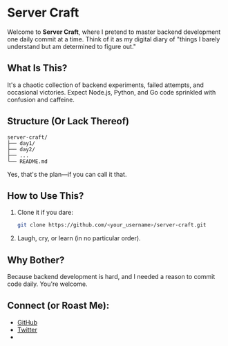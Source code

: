 # Server Craft

Welcome to **Server Craft**, where I pretend to master backend development one daily commit at a time. Think of it as my digital diary of "things I barely understand but am determined to figure out."

## What Is This?
It's a chaotic collection of backend experiments, failed attempts, and occasional victories. Expect Node.js, Python, and Go code sprinkled with confusion and caffeine.

## Structure (Or Lack Thereof)
```
server-craft/
├── day1/
├── day2/
├── ...
└── README.md
```
Yes, that's the plan—if you can call it that.

## How to Use This?
1. Clone it if you dare:
   ```bash
   git clone https://github.com/<your_username>/server-craft.git
   ```
2. Laugh, cry, or learn (in no particular order).

## Why Bother?
Because backend development is hard, and I needed a reason to commit code daily. You're welcome.

## Connect (or Roast Me):
- [GitHub](https://github.com/shubhampawar4036)
- [Twitter](https://twitter.com/shubhampawar484)
- 
